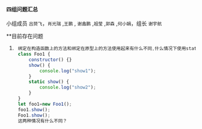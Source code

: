 #### 四组问题汇总 

小组成员 `吕赟飞`，`肖光瑞` ,`王鹏` , `谢鑫鹏` ,`祖莹` ,`郭森` ,`何小娟`，组长 `谢宇航`

**目前存在问题

1. ```javascript
    绑定在构造函数上的方法和绑定在原型上的方法使用起来有什么不同,什么情况下使用static
    class Foo1 {
        constructor() {}
        show() {
            console.log("show1");
        }
        static show() {
            console.log("show2");
        }
    }
    let foo1=new Foo1();
    foo1.show();
    Foo1.show();
    这两种情况有什么不同？
    ```









































































































